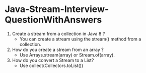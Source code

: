 # Java-Stream-Interview-QuestionWithAnswers
1. Create a stream from a collection in Java 8 ?
   - You can create a stream using the stream() method from a collection.
2. How do you create a stream from an array ?
   - Use Arrays.stream(array) or Stream.of(array). 
3. How do you convert a Stream to a List?
   - Use collect(Collectors.toList())
